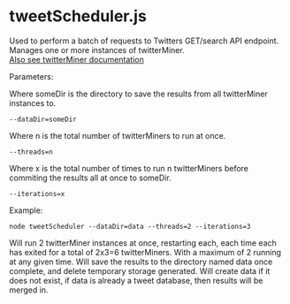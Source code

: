 # tweetScheduler.js
Used to perform a batch of requests to Twitters GET/search API endpoint.
Manages one or more instances of twitterMiner.  
[Also see twitterMiner documentation](https://github.com/chgibb/reimagined-pancake/blob/master/src/twitterMiner/readme.md)

Parameters:

Where someDir is the directory to save the results from all twitterMiner instances to.

```
--dataDir=someDir
```

Where n is the total number of twitterMiners to run at once.
```
--threads=n
```

Where x is the total number of times to run n twitterMiners before commiting the results all at once
to someDir.
```
--iterations=x
```

Example:
```
node tweetScheduler --dataDir=data --threads=2 --iterations=3
```
Will run 2 twitterMiner instances at once, restarting each, each time each has exited for a total of 2x3=6 twitterMiners.
With a maximum of 2 running at any given time. Will save the results to the directory named data once complete, and delete temporary storage generated.
Will create data if it does not exist, if data is already a tweet database, then results will be merged in.

